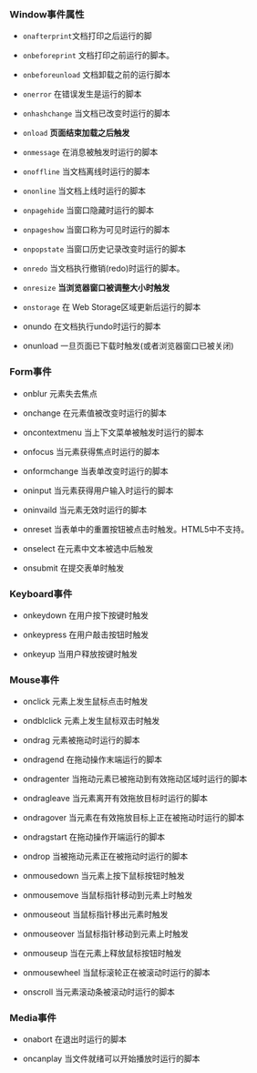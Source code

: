 ### Window事件属性
- `onafterprint`文档打印之后运行的脚

- `onbeforeprint`
文档打印之前运行的脚本。

- `onbeforeunload`
文档卸载之前的运行脚本

- `onerror`
在错误发生是运行的脚本

- `onhashchange`
当文档已改变时运行的脚本

- `onload`
**页面结束加载之后触发**

- `onmessage`
在消息被触发时运行的脚本
- `onoffline`
当文档离线时运行的脚本

- `ononline`
当文档上线时运行的脚本

- `onpagehide`
当窗口隐藏时运行的脚本

- `onpageshow`
当窗口称为可见时运行的脚本

- `onpopstate`
当窗口历史记录改变时运行的脚本

- `onredo`
当文档执行撤销(redo)时运行的脚本。
- `onresize`
**当浏览器窗口被调整大小时触发**
- `onstorage`
在 Web Storage区域更新后运行的脚本
- onundo
在文档执行undo时运行的脚本
- onunload
一旦页面已下载时触发(或者浏览器窗口已被关闭)

### Form事件
- onblur
元素失去焦点

- onchange
在元素值被改变时运行的脚本

- oncontextmenu
当上下文菜单被触发时运行的脚本

- onfocus
当元素获得焦点时运行的脚本

- onformchange
当表单改变时运行的脚本

- oninput
当元素获得用户输入时运行的脚本

- oninvaild
当元素无效时运行的脚本

- onreset
当表单中的重置按钮被点击时触发。HTML5中不支持。

- onselect
在元素中文本被选中后触发

- onsubmit
在提交表单时触发

### Keyboard事件
- onkeydown
在用户按下按键时触发

- onkeypress
在用户敲击按钮时触发

- onkeyup
当用户释放按键时触发


### Mouse事件
- onclick 
元素上发生鼠标点击时触发

- ondblclick
元素上发生鼠标双击时触发

- ondrag
元素被拖动时运行的脚本

- ondragend
在拖动操作末端运行的脚本

- ondragenter
当拖动元素已被拖动到有效拖动区域时运行的脚本

- ondragleave
当元素离开有效拖放目标时运行的脚本

- ondragover
当元素在有效拖放目标上正在被拖动时运行的脚本

- ondragstart
在拖动操作开端运行的脚本

- ondrop
当被拖动元素正在被拖动时运行的脚本

- onmousedown
当元素上按下鼠标按钮时触发

- onmousemove
当鼠标指针移动到元素上时触发

- onmouseout
当鼠标指针移出元素时触发

- onmouseover
当鼠标指针移动到元素上时触发

- onmouseup
当在元素上释放鼠标按钮时触发

- onmousewheel
当鼠标滚轮正在被滚动时运行的脚本

- onscroll
当元素滚动条被滚动时运行的脚本


### Media事件
- onabort
在退出时运行的脚本

- oncanplay
当文件就绪可以开始播放时运行的脚本


